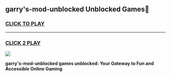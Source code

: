 
## garry's-mod-unblocked Unblocked Games👋
<h3>
<a href="https://news.freeplayer.one?title=garry's-mod-unblocked&ref=16F">CLICK TO PLAY</a></h3>
<hr>

<h3>
<a href="https://news.freeplayer.one?title=garry's-mod-unblocked&ref=16F">CLICK 2 PLAY</a>
  
</h3>

<a href="https://news.freeplayer.one?title=garry's-mod-unblocked&ref=16F/"><img src="https://clearcache.store/games.png"></a>


**garry's-mod-unblocked games unblocked: Your Gateway to Fun and Accessible Online Gaming**
